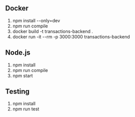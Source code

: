 
## Docker

1. npm install --only=dev
1. npm run compile
2. docker build -t transactions-backend .
3. docker run -it --rm -p 3000:3000 transactions-backend

## Node.js

1. npm install
2. npm run compile
3. npm start

## Testing

1. npm install
2. npm run test